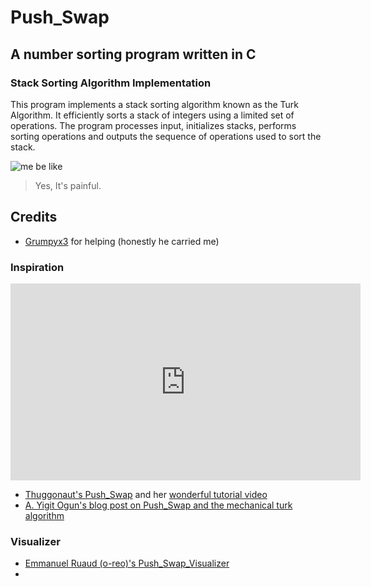 # Push_Swap

## A number sorting program written in C

### Stack Sorting Algorithm Implementation

This program implements a stack sorting algorithm known as the Turk Algorithm.
It efficiently sorts a stack of integers using a limited set of operations.
The program processes input, initializes stacks, performs sorting operations
and outputs the sequence of operations used to sort the stack.

![me be like](https://media1.tenor.com/m/izTNkY2BgkAAAAAC/fade-away-oooooooooooo.gif)⠀⠀⠀⠀

> Yes, It's painful.

## Credits

- [Grumpyx3](https://github.com/Grumpyx3) for helping (honestly he carried me)

### Inspiration

<iframe width="560" height="315" src="https://www.youtube-nocookie.com/embed/wRvipSG4Mmk?si=NnQvvr26sYnZ41yH" title="YouTube video player" frameborder="0" allow="accelerometer; autoplay; clipboard-write; encrypted-media; gyroscope; picture-in-picture; web-share" referrerpolicy="strict-origin-when-cross-origin" allowfullscreen></iframe>

- [Thuggonaut's Push_Swap](https://github.com/Thuggonaut/42IC_Ring02_Push_swap) and her [wonderful tutorial video](https://youtu.be/wRvipSG4Mmk?si=JVKh-_dEabhi_rIu)
- [A. Yigit Ogun's blog post on Push_Swap and the mechanical turk algorithm](https://medium.com/@ayogun/push-swap-c1f5d2d41e97)

### Visualizer

- [Emmanuel Ruaud (o-reo)'s ](https://github.com/o-reo) [Push_Swap_Visualizer](https://github.com/o-reo/push_swap_visualizer)
- 
